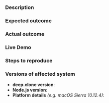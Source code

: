 ### Description

<!-- Example: The `deep.clone` does not work correctly. -->

### Expected outcome

<!-- Example: It does not work correctly. -->

### Actual outcome

<!-- Example: It works expected without any errors. -->

### Live Demo

<!-- Example: https://runkit.com/motss/deep.clone -->

### Steps to reproduce

<!-- Example

1. Install and use `deep.clone`.

2. Run the code snippet to see the error.

-->

### Versions of affected system

- **deep.clone version**:
- **Node.js version**:
- **Platform details** _(e.g. macOS Sierra 10.12.4)_:

